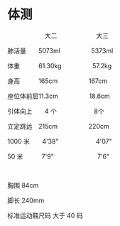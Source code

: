 # 体测

　　　　　　大二 　　　　　　大三

肺活量　　5073ml　　　　　5373ml

体重　　　61.30kg　　　　　57.2kg

身高　　　165cm　　　　　167cm

座位体前屈11.3cm　　　　　18.6cm

引体向上　　4 个　　　　　　8个

立定跳远　215cm　　　　　220cm

1000 米　　4'38"　　　　　　4'07"

50 米　　　7'9"　　　　　　　7'6"

<br>

胸围 84cm

脚长 240mm

标准运动鞋尺码 大于 40 码

